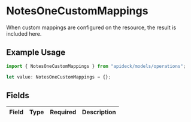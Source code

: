 # NotesOneCustomMappings

When custom mappings are configured on the resource, the result is included here.

## Example Usage

```typescript
import { NotesOneCustomMappings } from "apideck/models/operations";

let value: NotesOneCustomMappings = {};
```

## Fields

| Field       | Type        | Required    | Description |
| ----------- | ----------- | ----------- | ----------- |